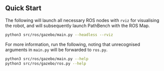 ## Quick Start

The following will launch all necessary ROS nodes with `rviz` for visualising the robot, and will subsequently launch PathBench with the ROS Map.

```bash
python3 src/ros/gazebo/main.py --headless --rviz
```

For more information, run the following, noting that unrecognised arguments in `main.py` will be forwarded to `ros.py`.

```bash
python3 src/ros/gazebo/main.py --help
python3 src/ros/gazebo/ros.py --help
```

